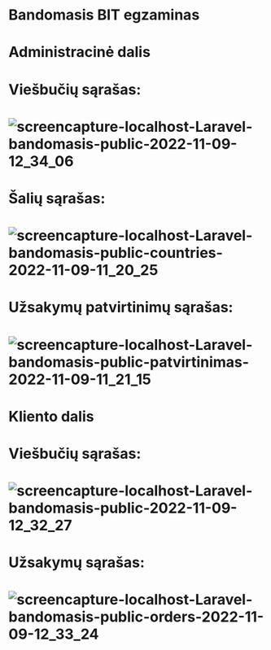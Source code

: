 # Bandomasis BIT egzaminas
# Administracinė dalis 
# Viešbučių sąrašas:
# ![screencapture-localhost-Laravel-bandomasis-public-2022-11-09-12_34_06](https://user-images.githubusercontent.com/107037107/200807781-25741bf6-76dc-4eb5-bdb3-9a2a8953e924.png)
# Šalių sąrašas:
# ![screencapture-localhost-Laravel-bandomasis-public-countries-2022-11-09-11_20_25](https://user-images.githubusercontent.com/107037107/200790842-d7589ed2-7802-42a2-bd0a-ce7e4f4fd1f1.png)
# Užsakymų patvirtinimų sąrašas:
# ![screencapture-localhost-Laravel-bandomasis-public-patvirtinimas-2022-11-09-11_21_15](https://user-images.githubusercontent.com/107037107/200791058-993f75d5-581d-4baa-bbd3-2156e91e2249.png)
# Kliento dalis 
# Viešbučių sąrašas:
# ![screencapture-localhost-Laravel-bandomasis-public-2022-11-09-12_32_27](https://user-images.githubusercontent.com/107037107/200807434-785d1409-7879-4626-a198-00bcb9acfb80.png)
# Užsakymų sąrašas:
# ![screencapture-localhost-Laravel-bandomasis-public-orders-2022-11-09-12_33_24](https://user-images.githubusercontent.com/107037107/200807617-a910659d-cd71-4565-9e9d-6de0e8f940cc.png)
